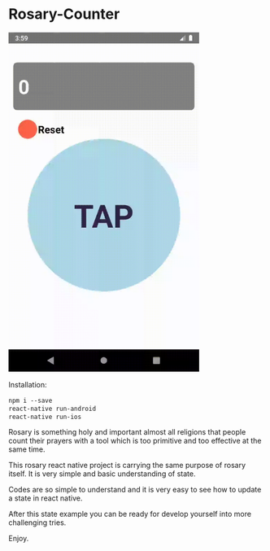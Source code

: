# Rosary-Counter

<img src="/ss.gif" width="375" height="667">

Installation: 
```
npm i --save
react-native run-android
react-native run-ios
```


Rosary is something holy and important almost all religions that people count their prayers with a tool which is too primitive and too effective at the same time. 

This rosary react native project is carrying the same purpose of rosary itself. It is very simple and basic understanding of state. 

Codes are so simple to understand and it is very easy to see how to update a state in react native. 

After this state example you can be ready for develop yourself into more challenging tries. 

Enjoy. 
